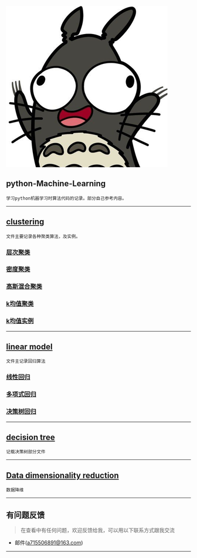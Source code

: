 
![hello](https://github.com/a715506891/python-Machine-Learning/blob/master/pic/aaa.jpg)
## python-Machine-Learning
```
学习python机器学习时算法代码的记录。部分自己参考内容。
```
***

## [clustering](https://github.com/a715506891/python-Machine-Learning/tree/master/Clustering)
```
文件主要记录各种聚类算法，及实例。
```
### [层次聚类](https://github.com/a715506891/python-Machine-Learning/blob/master/Clustering/AgglomerativeClustering.py)
### [密度聚类](https://github.com/a715506891/python-Machine-Learning/blob/master/Clustering/DBSCAN.py)
### [高斯混合聚类](https://github.com/a715506891/python-Machine-Learning/blob/master/Clustering/GMM.py)
### [k均值聚类](https://github.com/a715506891/python-Machine-Learning/blob/master/Clustering/k-means.py)
### [k均值实例](https://github.com/a715506891/python-Machine-Learning/blob/master/Clustering/k%E5%9D%87%E5%80%BC%E5%AE%9E%E4%BE%8B.py)
***

## [linear model ](https://github.com/a715506891/python-Machine-Learning/tree/master/Linear%20model)
```
文件主记录回归算法
```
### [线性回归](https://github.com/a715506891/python-Machine-Learning/blob/master/Linear%20model/%E7%BA%BF%E6%80%A7%E5%9B%9E%E5%BD%92.py)   
### [多项式回归](https://github.com/a715506891/python-Machine-Learning/blob/master/Linear%20model/%E5%A4%9A%E9%A1%B9%E5%BC%8F%E5%9B%9E%E5%BD%92.py)
### [决策树回归](https://github.com/a715506891/python-Machine-Learning/blob/master/Linear%20model/%E5%86%B3%E7%AD%96%E6%A0%91%E5%9B%9E%E5%BD%92.py)
***

## [decision tree](https://github.com/a715506891/python-Machine-Learning/tree/master/decisionTree)
```
记载决策树部分文件
```
***

## [Data dimensionality reduction](https://github.com/a715506891/python-Machine-Learning/tree/master/Data%20dimensionality%20reduction)
```
数据降维
```
***

## 有问题反馈
>在查看中有任何问题，欢迎反馈给我，可以用以下联系方式跟我交流
* 邮件(a715506891@163.com)
***

